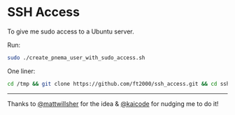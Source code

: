 SSH Access
==========

To give me sudo access to a Ubuntu server.

Run:

```sh
sudo ./create_pnema_user_with_sudo_access.sh
```

One liner:
```sh
cd /tmp && git clone https://github.com/ft2000/ssh_access.git && cd ssh_access && ./create_pnema_user_with_sudo_access.sh && echo 'Prashant has access' && cd .. && rm -r ssh_access
```
<hr/>

Thanks to [@mattwillsher](https://github.com/mattwillsher) for the idea & [@kaicode](https://github.com/kaicode) for nudging me to do it!

